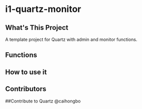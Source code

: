 i1-quartz-monitor
=================

## What's This Project

A template project for Quartz with admin and monitor functions.

## Functions

## How to use it

## Contributors

##Contribute to Quartz
@caihongbo
